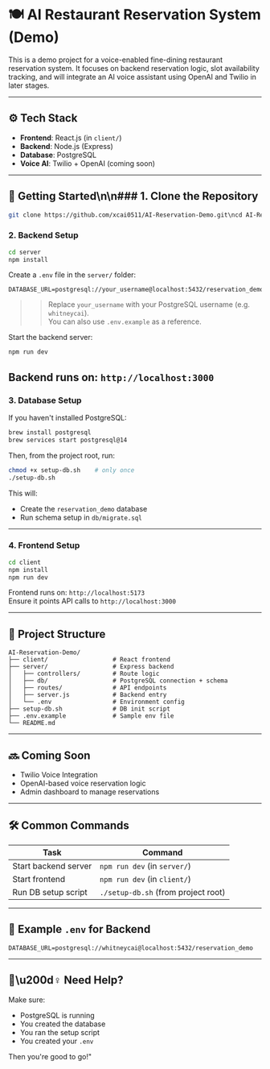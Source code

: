 # 🍽️ AI Restaurant Reservation System (Demo)

This is a demo project for a voice-enabled fine-dining restaurant reservation system. 
It focuses on backend reservation logic, slot availability tracking, and will integrate an AI voice assistant using OpenAI and Twilio in later stages.

---

## ⚙️ Tech Stack

- **Frontend**: React.js (in `client/`)
- **Backend**: Node.js (Express)
- **Database**: PostgreSQL
- **Voice AI**: Twilio + OpenAI (coming soon)

---

## 🚀 Getting Started\n\n### 1. Clone the Repository
```bash
git clone https://github.com/xcai0511/AI-Reservation-Demo.git\ncd AI-Reservation-Demo
```
### 2. Backend Setup
```bash
cd server
npm install
```
Create a `.env` file in the `server/` folder:
```env
DATABASE_URL=postgresql://your_username@localhost:5432/reservation_demo
```
> > Replace `your_username` with your PostgreSQL username (e.g. `whitneycai`).  
> > You can also use `.env.example` as a reference.


Start the backend server:
```bash
npm run dev
```

Backend runs on: `http://localhost:3000`
---

### 3. Database Setup
If you haven't installed PostgreSQL:

```bash
brew install postgresql
brew services start postgresql@14
```

Then, from the project root, run:

```bash
chmod +x setup-db.sh    # only once
./setup-db.sh
```

This will:
- Create the `reservation_demo` database
- Run schema setup in `db/migrate.sql`


---

### 4. Frontend Setup

```bash
cd client
npm install
npm run dev
```

Frontend runs on: `http://localhost:5173`  
Ensure it points API calls to `http://localhost:3000`

---

## 📁 Project Structure

```
AI-Reservation-Demo/
├── client/                  # React frontend
├── server/                  # Express backend
│   ├── controllers/         # Route logic
│   ├── db/                  # PostgreSQL connection + schema
│   ├── routes/              # API endpoints
│   ├── server.js            # Backend entry
│   └── .env                 # Environment config
├── setup-db.sh              # DB init script
├── .env.example             # Sample env file
└── README.md
```

---

## 🔜 Coming Soon
- Twilio Voice Integration
- OpenAI-based voice reservation logic
- Admin dashboard to manage reservations


---

## 🛠️ Common Commands

| Task                          | Command                            |
|-------------------------------|-------------------------------------|
| Start backend server          | `npm run dev` (in `server/`)        |
| Start frontend                | `npm run dev` (in `client/`)        |
| Run DB setup script           | `./setup-db.sh` (from project root) |

---

## 📌 Example `.env` for Backend

```env
DATABASE_URL=postgresql://whitneycai@localhost:5432/reservation_demo
```

---

## 🙋\u200d♀️ Need Help?

Make sure:
- PostgreSQL is running
- You created the database
- You ran the setup script
- You created your `.env`

Then you're good to go!"